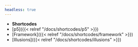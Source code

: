 ```yaml
---
headless: true
---
```


- **Shortcodes**
- [p5]({{< relref "/docs/shortcodes/p5" >}})
- [Framework]({{< relref "/docs/shortcodes/framework" >}})
- [Illusions]({{< relref "/docs/shortcodes/illusions" >}})
<br />
